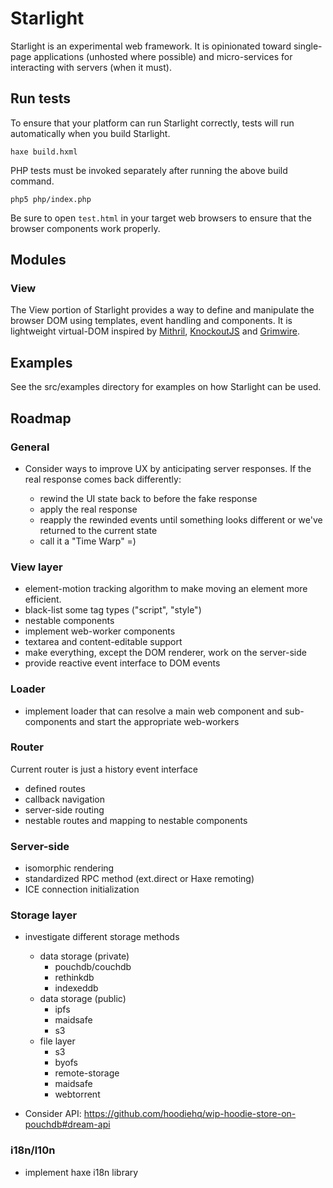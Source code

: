 # Starlight

Starlight is an experimental web framework.  It is opinionated toward single-page applications (unhosted where possible) and micro-services for interacting with servers (when it must).

## Run tests

To ensure that your platform can run Starlight correctly, tests will run automatically when you build Starlight.

    haxe build.hxml

PHP tests must be invoked separately after running the above build command.

    php5 php/index.php

Be sure to open `test.html` in your target web browsers to ensure that the browser components work properly.

## Modules

### View

The View portion of Starlight provides a way to define and manipulate the browser DOM using templates, event handling and components.  It is lightweight virtual-DOM inspired by [Mithril](http://mithriljs.com), [KnockoutJS](https://www.knockoutjs.com) and [Grimwire](https://github.com/pfraze/grimwire).

## Examples

See the src/examples directory for examples on how Starlight can be used.

## Roadmap

### General

  - Consider ways to improve UX by anticipating server responses.  If the real response comes back differently:

    - rewind the UI state back to before the fake response
    - apply the real response
    - reapply the rewinded events until something looks different or we've returned to the current state
    - call it a "Time Warp" =)

### View layer

- element-motion tracking algorithm to make moving an element more efficient.
- black-list some tag types ("script", "style")
- nestable components
- implement web-worker components
- textarea and content-editable support
- make everything, except the DOM renderer, work on the server-side
- provide reactive event interface to DOM events

### Loader

  - implement loader that can resolve a main web component and sub-components and start the appropriate web-workers

### Router

Current router is just a history event interface

- defined routes
- callback navigation
- server-side routing
- nestable routes and mapping to nestable components

### Server-side

- isomorphic rendering
- standardized RPC method (ext.direct or Haxe remoting)
- ICE connection initialization

### Storage layer

  - investigate different storage methods

    - data storage (private)
      - pouchdb/couchdb
      - rethinkdb
      - indexeddb
    - data storage (public)
      - ipfs
      - maidsafe
      - s3
    - file layer
      - s3
      - byofs
      - remote-storage
      - maidsafe
      - webtorrent

  - Consider API: https://github.com/hoodiehq/wip-hoodie-store-on-pouchdb#dream-api

### i18n/l10n

- implement haxe i18n library
